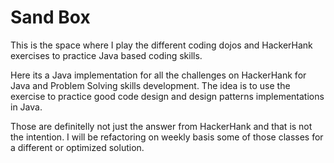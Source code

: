 # Sand Box


This is the space where I play the different coding dojos and HackerHank exercises to practice Java based coding skills.

Here its a Java implementation for all the challenges on HackerHank for Java and Problem Solving skills development. The idea is to use the exercise to practice good code design and design patterns implementations in Java. 

Those are definitelly not just the answer from HackerHank and that is not the intention. I will be refactoring on weekly basis some of those classes for a different or optimized solution.
